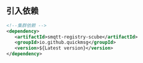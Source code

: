 <!--
.. title: Maven集群依赖
.. slug: cluster-maven
-->

## 引入依赖

```xml
<!--集群依赖 -->
<dependency>
   <artifactId>smqtt-registry-scube</artifactId>
   <groupId>io.github.quickmsg</groupId>
   <version>${Latest version}</version>
</dependency>

```